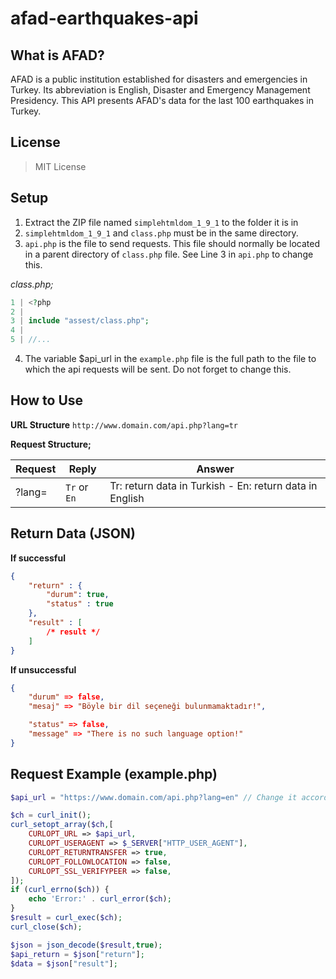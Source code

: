 # afad-earthquakes-api

## What is AFAD?

AFAD is a public institution established for disasters and emergencies in Turkey. Its abbreviation is English, Disaster and Emergency Management Presidency. This API presents AFAD's data for the last 100 earthquakes in Turkey.

## License
> MIT License

## Setup
1. Extract the ZIP file named `simplehtmldom_1_9_1` to the folder it is in
2. `simplehtmldom_1_9_1` and `class.php` must be in the same directory.
3. `api.php` is the file to send requests.
This file should normally be located in a parent directory of `class.php` file.
See Line 3 in `api.php` to change this.

*class.php;*
```php
1 | <?php
2 |
3 | include "assest/class.php";
4 |
5 | //...
```
4. The variable $api_url in the `example.php` file is the full path to the file to which the api requests will be sent. Do not forget to change this.

## How to Use

**URL Structure**
`http://www.domain.com/api.php?lang=tr`

**Request Structure;**

| Request | Reply | Answer |
| -- | -- | -- |
| ?lang= | `Tr` or `En` | Tr: return data in Turkish - En: return data in English

## Return Data (JSON)

**If successful**
```JSON
{
	"return" : {
		"durum": true,
		"status" : true
	},
	"result" : [
		/* result */
	]
}
```

**If unsuccessful**
```JSON
{
	"durum" => false,
	"mesaj" => "Böyle bir dil seçeneği bulunmamaktadır!",

	"status" => false,
	"message" => "There is no such language option!"
}
```

## Request Example (example.php)
```PHP
$api_url = "https://www.domain.com/api.php?lang=en" // Change it according to you

$ch = curl_init();
curl_setopt_array($ch,[
	CURLOPT_URL => $api_url,
	CURLOPT_USERAGENT => $_SERVER["HTTP_USER_AGENT"],
	CURLOPT_RETURNTRANSFER => true,
	CURLOPT_FOLLOWLOCATION => false,
	CURLOPT_SSL_VERIFYPEER => false,
]);
if (curl_errno($ch)) {
	echo 'Error:' . curl_error($ch);
}
$result = curl_exec($ch);
curl_close($ch);

$json = json_decode($result,true);
$api_return = $json["return"];
$data = $json["result"];
```


